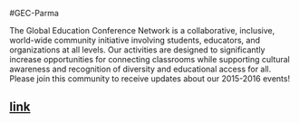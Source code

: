 #GEC-Parma

The Global Education Conference Network is a collaborative, inclusive, world-wide community initiative involving students, educators, and organizations at all levels. Our activities are designed to significantly increase opportunities for connecting classrooms while supporting cultural awareness and recognition of diversity and educational access for all. Please join this community to receive updates about our 2015-2016 events!

[link](http://ftg-003.github.io/GEC-Parma)
--
